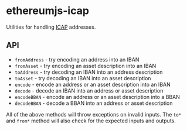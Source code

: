# ethereumjs-icap

Utilities for handling [ICAP](https://github.com/ethereum/wiki/wiki/ICAP:-Inter-exchange-Client-Address-Protocol) addresses.

## API

* `fromAddress` - try encoding an address into an IBAN
* `fromAsset` - try encoding an asset description into an IBAN
* `toAddress` - try decoding an IBAN into an address description
* `toAsset` - try decoding an IBAN into an asset description
* `encode` - encode an address or an asset description into an IBAN
* `decode` - decode an IBAN into an address or asset description
* `encodeBBAN` - encode an address or an asset description into a BBAN
* `decodeBBAN` - decode a BBAN into an address or asset description

All of the above methods will throw exceptions on invalid inputs. The `to*` and `from*` method will also check for the expected inputs and outputs.
